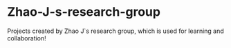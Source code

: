 # Zhao-J-s-research-group
Projects created by Zhao J`s research group, which is used for learning and collaboration!
